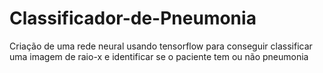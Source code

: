 # Classificador-de-Pneumonia
Criação de uma rede neural usando tensorflow para conseguir classificar uma imagem de raio-x e identificar se o paciente tem ou não pneumonia
